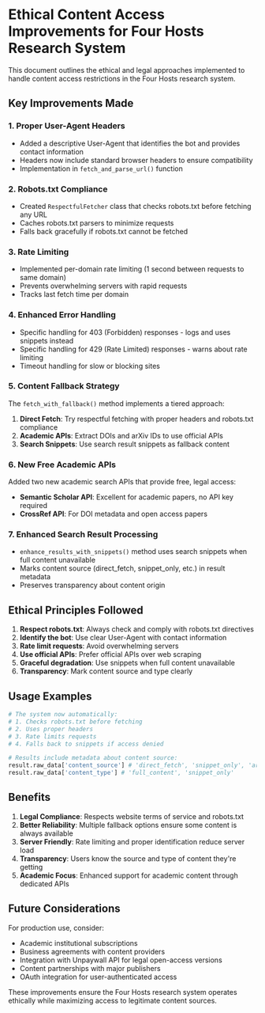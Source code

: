 # Ethical Content Access Improvements for Four Hosts Research System

This document outlines the ethical and legal approaches implemented to handle content access restrictions in the Four Hosts research system.

## Key Improvements Made

### 1. **Proper User-Agent Headers**
- Added a descriptive User-Agent that identifies the bot and provides contact information
- Headers now include standard browser headers to ensure compatibility
- Implementation in `fetch_and_parse_url()` function

### 2. **Robots.txt Compliance**
- Created `RespectfulFetcher` class that checks robots.txt before fetching any URL
- Caches robots.txt parsers to minimize requests
- Falls back gracefully if robots.txt cannot be fetched

### 3. **Rate Limiting**
- Implemented per-domain rate limiting (1 second between requests to same domain)
- Prevents overwhelming servers with rapid requests
- Tracks last fetch time per domain

### 4. **Enhanced Error Handling**
- Specific handling for 403 (Forbidden) responses - logs and uses snippets instead
- Specific handling for 429 (Rate Limited) responses - warns about rate limiting
- Timeout handling for slow or blocking sites

### 5. **Content Fallback Strategy**
The `fetch_with_fallback()` method implements a tiered approach:
1. **Direct Fetch**: Try respectful fetching with proper headers and robots.txt compliance
2. **Academic APIs**: Extract DOIs and arXiv IDs to use official APIs
3. **Search Snippets**: Use search result snippets as fallback content

### 6. **New Free Academic APIs**
Added two new academic search APIs that provide free, legal access:
- **Semantic Scholar API**: Excellent for academic papers, no API key required
- **CrossRef API**: For DOI metadata and open access papers

### 7. **Enhanced Search Result Processing**
- `enhance_results_with_snippets()` method uses search snippets when full content unavailable
- Marks content source (direct_fetch, snippet_only, etc.) in result metadata
- Preserves transparency about content origin

## Ethical Principles Followed

1. **Respect robots.txt**: Always check and comply with robots.txt directives
2. **Identify the bot**: Use clear User-Agent with contact information
3. **Rate limit requests**: Avoid overwhelming servers
4. **Use official APIs**: Prefer official APIs over web scraping
5. **Graceful degradation**: Use snippets when full content unavailable
6. **Transparency**: Mark content source and type clearly

## Usage Examples

```python
# The system now automatically:
# 1. Checks robots.txt before fetching
# 2. Uses proper headers
# 3. Rate limits requests
# 4. Falls back to snippets if access denied

# Results include metadata about content source:
result.raw_data['content_source'] # 'direct_fetch', 'snippet_only', 'arxiv_api', etc.
result.raw_data['content_type'] # 'full_content', 'snippet_only'
```

## Benefits

1. **Legal Compliance**: Respects website terms of service and robots.txt
2. **Better Reliability**: Multiple fallback options ensure some content is always available
3. **Server Friendly**: Rate limiting and proper identification reduce server load
4. **Transparency**: Users know the source and type of content they're getting
5. **Academic Focus**: Enhanced support for academic content through dedicated APIs

## Future Considerations

For production use, consider:
- Academic institutional subscriptions
- Business agreements with content providers
- Integration with Unpaywall API for legal open-access versions
- Content partnerships with major publishers
- OAuth integration for user-authenticated access

These improvements ensure the Four Hosts research system operates ethically while maximizing access to legitimate content sources.